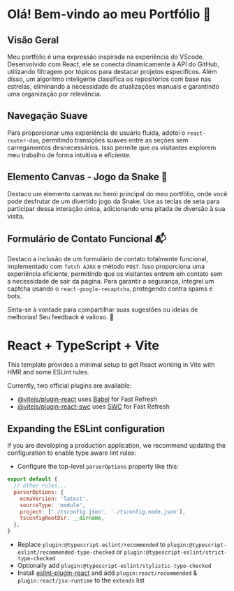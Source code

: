 # Olá! Bem-vindo ao meu Portfólio 🚀

## Visão Geral

Meu portfólio é uma expressão inspirada na experiência do VScode. Desenvolvido com React, ele se conecta dinamicamente à API do GitHub, utilizando filtragem por tópicos para destacar projetos específicos. Além disso, um algoritmo inteligente classifica os repositórios com base nas estrelas, eliminando a necessidade de atualizações manuais e garantindo uma organização por relevância.

## Navegação Suave

Para proporcionar uma experiência de usuário fluida, adotei o `react-router-dom`, permitindo transições suaves entre as seções sem carregamentos desnecessários. Isso permite que os visitantes explorem meu trabalho de forma intuitiva e eficiente.

## Elemento Canvas - Jogo da Snake 🐍

Destaco um elemento canvas no herói principal do meu portfólio, onde você pode desfrutar de um divertido jogo da Snake. Use as teclas de seta para participar dessa interação única, adicionando uma pitada de diversão à sua visita.

## Formulário de Contato Funcional 📬

Destaco a inclusão de um formulário de contato totalmente funcional, implementado com `fetch AJAX` e método `POST`. Isso proporciona uma experiência eficiente, permitindo que os visitantes entrem em contato sem a necessidade de sair da página. Para garantir a segurança, integrei um captcha usando o `react-google-recaptcha`, protegendo contra spams e bots.

Sinta-se à vontade para compartilhar suas sugestões ou ideias de melhorias! Seu feedback é valioso. 🌟


# React + TypeScript + Vite

This template provides a minimal setup to get React working in Vite with HMR and some ESLint rules.

Currently, two official plugins are available:

- [@vitejs/plugin-react](https://github.com/vitejs/vite-plugin-react/blob/main/packages/plugin-react/README.md) uses [Babel](https://babeljs.io/) for Fast Refresh
- [@vitejs/plugin-react-swc](https://github.com/vitejs/vite-plugin-react-swc) uses [SWC](https://swc.rs/) for Fast Refresh

## Expanding the ESLint configuration

If you are developing a production application, we recommend updating the configuration to enable type aware lint rules:

- Configure the top-level `parserOptions` property like this:

```js
export default {
  // other rules...
  parserOptions: {
    ecmaVersion: 'latest',
    sourceType: 'module',
    project: ['./tsconfig.json', './tsconfig.node.json'],
    tsconfigRootDir: __dirname,
  },
}
```

- Replace `plugin:@typescript-eslint/recommended` to `plugin:@typescript-eslint/recommended-type-checked` or `plugin:@typescript-eslint/strict-type-checked`
- Optionally add `plugin:@typescript-eslint/stylistic-type-checked`
- Install [eslint-plugin-react](https://github.com/jsx-eslint/eslint-plugin-react) and add `plugin:react/recommended` & `plugin:react/jsx-runtime` to the `extends` list
